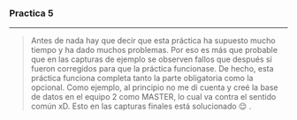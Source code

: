 ### Practica 5

----------

> Antes de nada hay que decir que esta práctica ha supuesto mucho tiempo y ha dado muchos problemas. Por eso es más que probable que en las capturas de ejemplo se observen fallos que después sí fueron corregidos para que la práctica funcionase. De hecho, esta práctica funciona completa tanto la parte obligatoria como la opcional. 
> Como ejemplo, al principio no me di cuenta y creé la base de datos en el equipo 2 como MASTER, lo cual va contra el sentido común xD. Esto en las capturas finales está solucionado :relieved: .

